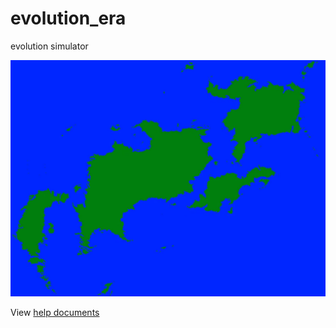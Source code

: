 # evolution_era
evolution simulator

![](data/world_map.bmp)

View [help documents](vignettes/index.html)

